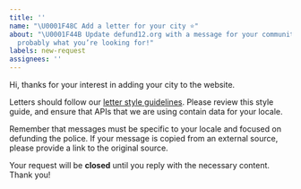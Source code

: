```yaml
---
title: ''
name: "\U0001F48C Add a letter for your city ⭐️"
about: "\U0001F44B Update defund12.org with a message for your community. This is
  probably what you’re looking for!"
labels: new-request
assignees: ''
---
```


Hi, thanks for your interest in adding your city to the website. 

Letters should follow our [letter style guidelines](https://github.com/defund12/defund12.org/blob/master/LETTER_TEMPLATE_STYLE_GUIDE.md). Please review this style guide, and ensure that APIs that we are using contain data for your locale.

Remember that messages must be specific to your locale and focused on defunding the police. If your message is copied from an external source, please provide a link to the original source.

Your request will be **closed** until you reply with the necessary content. Thank you!
